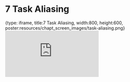 # 7 Task Aliasing
 
{type: iframe, title:7 Task Aliasing, width:800, height:600, poster:resources/chapt_screen_images/task-aliasing.png}
![](https://hutchdatascience.org/WDL_Workflows_Guide/no_toc/task-aliasing.html)
 

 
